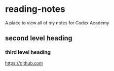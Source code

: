 # reading-notes
A place to view all of my notes for Codex Academy

## second level heading

### third level heading

https://github.com





